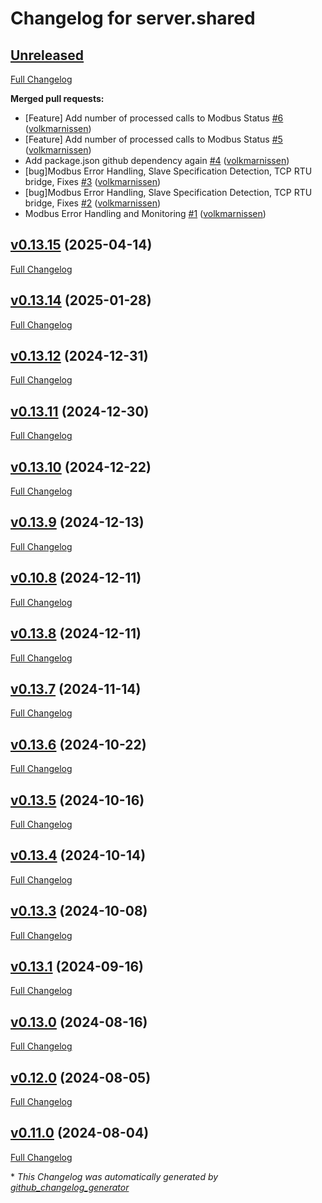 # Changelog for server.shared

## [Unreleased](https://github.com/modbus2mqtt/server.shared/tree/HEAD)

[Full Changelog](https://github.com/modbus2mqtt/server.shared/compare/v0.13.15...HEAD)

**Merged pull requests:**

- \[Feature\] Add number of processed calls to Modbus Status [\#6](https://github.com/modbus2mqtt/server.shared/pull/6) ([volkmarnissen](https://github.com/volkmarnissen))
- \[Feature\] Add number of processed calls to Modbus Status [\#5](https://github.com/modbus2mqtt/server.shared/pull/5) ([volkmarnissen](https://github.com/volkmarnissen))
- Add package.json github dependency again [\#4](https://github.com/modbus2mqtt/server.shared/pull/4) ([volkmarnissen](https://github.com/volkmarnissen))
- \[bug\]Modbus Error Handling, Slave Specification Detection, TCP RTU bridge, Fixes [\#3](https://github.com/modbus2mqtt/server.shared/pull/3) ([volkmarnissen](https://github.com/volkmarnissen))
- \[bug\]Modbus Error Handling, Slave Specification Detection, TCP RTU bridge, Fixes [\#2](https://github.com/modbus2mqtt/server.shared/pull/2) ([volkmarnissen](https://github.com/volkmarnissen))
- Modbus Error Handling and Monitoring [\#1](https://github.com/modbus2mqtt/server.shared/pull/1) ([volkmarnissen](https://github.com/volkmarnissen))

## [v0.13.15](https://github.com/modbus2mqtt/server.shared/tree/v0.13.15) (2025-04-14)

[Full Changelog](https://github.com/modbus2mqtt/server.shared/compare/v0.13.14...v0.13.15)

## [v0.13.14](https://github.com/modbus2mqtt/server.shared/tree/v0.13.14) (2025-01-28)

[Full Changelog](https://github.com/modbus2mqtt/server.shared/compare/v0.13.12...v0.13.14)

## [v0.13.12](https://github.com/modbus2mqtt/server.shared/tree/v0.13.12) (2024-12-31)

[Full Changelog](https://github.com/modbus2mqtt/server.shared/compare/v0.13.11...v0.13.12)

## [v0.13.11](https://github.com/modbus2mqtt/server.shared/tree/v0.13.11) (2024-12-30)

[Full Changelog](https://github.com/modbus2mqtt/server.shared/compare/v0.13.10...v0.13.11)

## [v0.13.10](https://github.com/modbus2mqtt/server.shared/tree/v0.13.10) (2024-12-22)

[Full Changelog](https://github.com/modbus2mqtt/server.shared/compare/v0.13.9...v0.13.10)

## [v0.13.9](https://github.com/modbus2mqtt/server.shared/tree/v0.13.9) (2024-12-13)

[Full Changelog](https://github.com/modbus2mqtt/server.shared/compare/v0.10.8...v0.13.9)

## [v0.10.8](https://github.com/modbus2mqtt/server.shared/tree/v0.10.8) (2024-12-11)

[Full Changelog](https://github.com/modbus2mqtt/server.shared/compare/v0.13.8...v0.10.8)

## [v0.13.8](https://github.com/modbus2mqtt/server.shared/tree/v0.13.8) (2024-12-11)

[Full Changelog](https://github.com/modbus2mqtt/server.shared/compare/v0.13.7...v0.13.8)

## [v0.13.7](https://github.com/modbus2mqtt/server.shared/tree/v0.13.7) (2024-11-14)

[Full Changelog](https://github.com/modbus2mqtt/server.shared/compare/v0.13.6...v0.13.7)

## [v0.13.6](https://github.com/modbus2mqtt/server.shared/tree/v0.13.6) (2024-10-22)

[Full Changelog](https://github.com/modbus2mqtt/server.shared/compare/v0.13.5...v0.13.6)

## [v0.13.5](https://github.com/modbus2mqtt/server.shared/tree/v0.13.5) (2024-10-16)

[Full Changelog](https://github.com/modbus2mqtt/server.shared/compare/v0.13.4...v0.13.5)

## [v0.13.4](https://github.com/modbus2mqtt/server.shared/tree/v0.13.4) (2024-10-14)

[Full Changelog](https://github.com/modbus2mqtt/server.shared/compare/v0.13.3...v0.13.4)

## [v0.13.3](https://github.com/modbus2mqtt/server.shared/tree/v0.13.3) (2024-10-08)

[Full Changelog](https://github.com/modbus2mqtt/server.shared/compare/v0.13.1...v0.13.3)

## [v0.13.1](https://github.com/modbus2mqtt/server.shared/tree/v0.13.1) (2024-09-16)

[Full Changelog](https://github.com/modbus2mqtt/server.shared/compare/v0.13.0...v0.13.1)

## [v0.13.0](https://github.com/modbus2mqtt/server.shared/tree/v0.13.0) (2024-08-16)

[Full Changelog](https://github.com/modbus2mqtt/server.shared/compare/v0.12.0...v0.13.0)

## [v0.12.0](https://github.com/modbus2mqtt/server.shared/tree/v0.12.0) (2024-08-05)

[Full Changelog](https://github.com/modbus2mqtt/server.shared/compare/v0.11.0...v0.12.0)

## [v0.11.0](https://github.com/modbus2mqtt/server.shared/tree/v0.11.0) (2024-08-04)

[Full Changelog](https://github.com/modbus2mqtt/server.shared/compare/2c1cc3775e8a5139ccc3c99852a71f5d7e7046b3...v0.11.0)



\* *This Changelog was automatically generated by [github_changelog_generator](https://github.com/github-changelog-generator/github-changelog-generator)*
